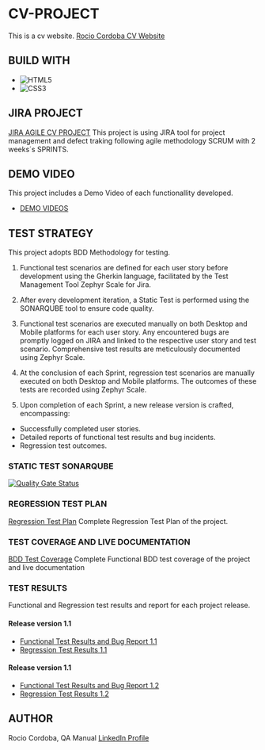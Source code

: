 # CV-PROJECT
This is a cv website.
[Rocio Cordoba CV Website](https://organization-cordoba-ramos.github.io/CVPROJECT/)

## BUILD WITH
* ![HTML5](https://img.shields.io/badge/html5-%23E34F26.svg?style=for-the-badge&logo=html5&logoColor=white)
* ![CSS3](https://img.shields.io/badge/css3-%231572B6.svg?style=for-the-badge&logo=css3&logoColor=white)

## JIRA PROJECT
[JIRA AGILE CV PROJECT](https://rociocordoba.atlassian.net/jira/software/projects/CV/boards/1)
This project is using JIRA tool for project management and defect traking following agile methodology SCRUM with 2 weeks´s SPRINTS.

## DEMO VIDEO
This project includes a Demo Video of each functionallity developed.
* [DEMO VIDEOS](/Demo/)
## TEST STRATEGY
This project adopts BDD Methodology for testing.

1. Functional test scenarios are defined for each user story before development using the Gherkin language, facilitated by the Test Management Tool Zephyr Scale for Jira.

2. After every development iteration, a Static Test is performed using the SONARQUBE tool to ensure code quality.

3. Functional test scenarios are executed manually on both Desktop and Mobile platforms for each user story. Any encountered bugs are promptly logged on JIRA and linked to the respective user story and test scenario. Comprehensive test results are meticulously documented using Zephyr Scale.

4. At the conclusion of each Sprint, regression test scenarios are manually executed on both Desktop and Mobile platforms. The outcomes of these tests are  recorded using Zephyr Scale.

5. Upon completion of each Sprint, a new release version is crafted, encompassing:

* Successfully completed user stories.
* Detailed reports of functional test results and bug incidents.
* Regression test outcomes.

### STATIC TEST SONARQUBE
[![Quality Gate Status](https://sonarcloud.io/api/project_badges/measure?project=Organization-Cordoba-Ramos_CVPROJECT&metric=alert_status)](https://sonarcloud.io/summary/new_code?id=Organization-Cordoba-Ramos_CVPROJECT)

### REGRESSION TEST PLAN
[Regression Test Plan](Test-Plan/regression-test-plan.pdf)
Complete Regression Test Plan of the project.

### TEST COVERAGE AND LIVE DOCUMENTATION
[BDD Test Coverage](/Test-Plan/Funcional-test-plan-and-BDD-coverage.pdf)
Complete Functional BDD test coverage of the project and live documentation


### TEST RESULTS
Functional and Regression test results and report for each project release.
#### Release version 1.1
* [Functional Test Results and Bug Report 1.1](Test-Result/Funcional-test-result-and-bug-report-release-1.1.pdf) 
* [Regression Test Results 1.1](Test-Result/regression-test-results-release-1.1.pdf)

#### Release version 1.1
* [Functional Test Results and Bug Report 1.2](Test-Result/Funcional-test-result-and-bug-report-release-1.2.pdf) 
* [Regression Test Results 1.2](Test-Result/regression-test-results-release-1.2.pdf)

## AUTHOR
Rocio Cordoba, QA Manual
[LinkedIn Profile](https://www.linkedin.com/in/rocio-cordoba-ramos-34b47a93)